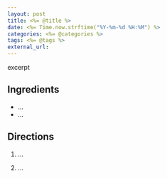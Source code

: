 ```yaml
---
layout: post
title: <%= @title %>
date: <%= Time.now.strftime("%Y-%m-%d %H:%M") %>
categories: <%= @categories %>
tags: <%= @tags %>
external_url:
---
```

excerpt

## Ingredients

* ...
* ...

## Directions

1. ...

2. ...


